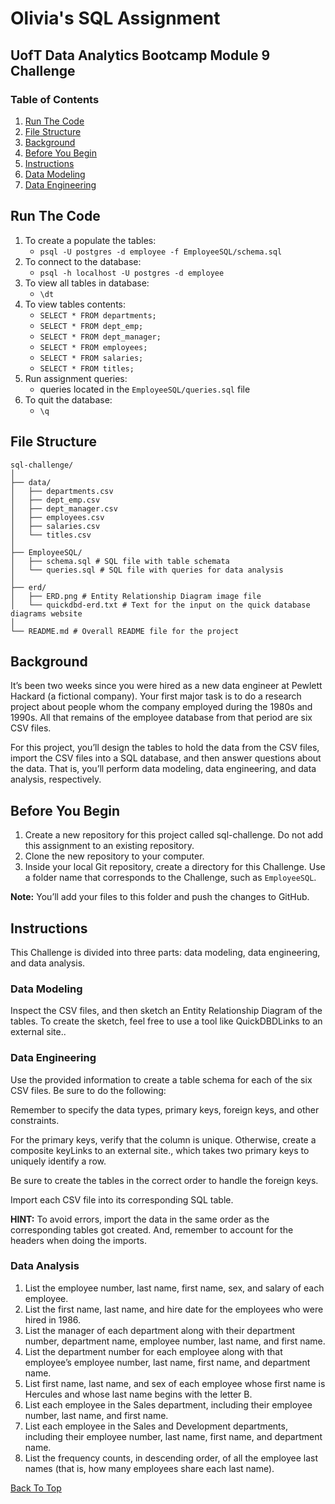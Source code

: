 # Olivia's SQL Assignment
## UofT Data Analytics Bootcamp Module 9 Challenge

### Table of Contents
1. [Run The Code](#run-the-code)
2. [File Structure](#file-structure)
3. [Background](#background)
4. [Before You Begin](#before-you-begin)
5. [Instructions](#instructions)
6. [Data Modeling](#data-modeling)
7. [Data Engineering](#data-engineering)

## Run The Code
1.  To create a populate the tables:
    - `psql -U postgres -d employee -f EmployeeSQL/schema.sql`
2. To connect to the database:
    - `psql -h localhost -U postgres -d employee`
3. To view all tables in database:
    - `\dt`
4. To view tables contents:
    - `SELECT * FROM departments;`
    - `SELECT * FROM dept_emp;`
    - `SELECT * FROM dept_manager;`
    - `SELECT * FROM employees;`
    - `SELECT * FROM salaries;`
    - `SELECT * FROM titles;`
5. Run assignment queries:
    - queries located in the `EmployeeSQL/queries.sql` file
6. To quit the database:
    - `\q`

## File Structure
```
sql-challenge/
│
├── data/
│   ├── departments.csv
│   ├── dept_emp.csv
│   ├── dept_manager.csv
│   ├── employees.csv
│   ├── salaries.csv
│   └── titles.csv
│
├── EmployeeSQL/
│   ├── schema.sql # SQL file with table schemata
│   └── queries.sql # SQL file with queries for data analysis
│
├── erd/
│   ├── ERD.png # Entity Relationship Diagram image file
│   └── quickdbd-erd.txt # Text for the input on the quick database diagrams website
│
└── README.md # Overall README file for the project
```

## Background
It’s been two weeks since you were hired as a new data engineer at Pewlett Hackard (a fictional company).
Your first major task is to do a research project about people whom the company employed during the 1980s and 1990s.
All that remains of the employee database from that period are six CSV files.

For this project, you’ll design the tables to hold the data from the CSV files, import the CSV files into a SQL database, and then answer questions about the data. That is, you’ll perform data modeling, data engineering, and data analysis, respectively.

## Before You Begin
1. Create a new repository for this project called sql-challenge. Do not add this assignment to an existing repository.
2. Clone the new repository to your computer.
3. Inside your local Git repository, create a directory for this Challenge. Use a folder name that corresponds to the Challenge, such as `EmployeeSQL`.

**Note:** You’ll add your files to this folder and push the changes to GitHub.

## Instructions
This Challenge is divided into three parts: data modeling, data engineering, and data analysis.

### Data Modeling
Inspect the CSV files, and then sketch an Entity Relationship Diagram of the tables. To create the sketch, feel free to use a tool like QuickDBDLinks to an external site..

### Data Engineering
Use the provided information to create a table schema for each of the six CSV files. Be sure to do the following:

Remember to specify the data types, primary keys, foreign keys, and other constraints.

For the primary keys, verify that the column is unique. Otherwise, create a composite keyLinks to an external site., which takes two primary keys to uniquely identify a row.

Be sure to create the tables in the correct order to handle the foreign keys.

Import each CSV file into its corresponding SQL table.

**HINT:** To avoid errors, import the data in the same order as the corresponding tables got created. And, remember to account for the headers when doing the imports.

### Data Analysis
1. List the employee number, last name, first name, sex, and salary of each employee.
2. List the first name, last name, and hire date for the employees who were hired in 1986.
3. List the manager of each department along with their department number, department name, employee number, last name, and first name.
4. List the department number for each employee along with that employee’s employee number, last name, first name, and department name.
5. List first name, last name, and sex of each employee whose first name is Hercules and whose last name begins with the letter B.
6. List each employee in the Sales department, including their employee number, last name, and first name.
7. List each employee in the Sales and Development departments, including their employee number, last name, first name, and department name.
8. List the frequency counts, in descending order, of all the employee last names (that is, how many employees share each last name).

[Back To Top](#olivias-sql-assignment)